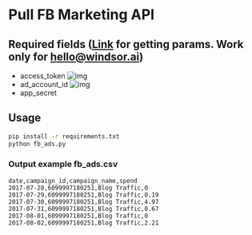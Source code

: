 # Pull FB Marketing API

## Required fields ([Link](https://developers.facebook.com/apps/421332548268571/marketing-api/quickstart/) for getting params. Work only for hello@windsor.ai)
* access_token ![img](http://dl4.joxi.net/drive/2017/09/05/0020/2358/1321270/70/b1e100f6fd.png)
* ad_account_id ![img](http://dl3.joxi.net/drive/2017/09/05/0020/2358/1321270/70/68847ac96b.png)
* app_secret

## Usage
```bash
pip install -r requirements.txt
python fb_ads.py
```

### Output example fb_ads.csv
```csv
date,campaign_id,campaign_name,spend
2017-07-28,6099997180251,Blog Traffic,0
2017-07-29,6099997180251,Blog Traffic,0.19
2017-07-30,6099997180251,Blog Traffic,4.97
2017-07-31,6099997180251,Blog Traffic,0.67
2017-08-01,6099997180251,Blog Traffic,0
2017-08-02,6099997180251,Blog Traffic,2.21
```
